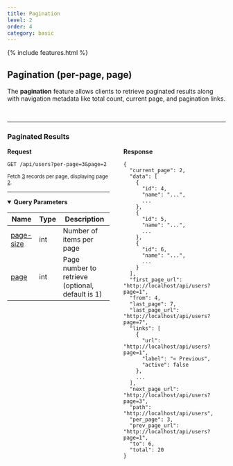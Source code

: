 ```yaml
---
title: Pagination
level: 2
order: 4
category: basic
---
```


{% include features.html %}

## Pagination (per-page, page)

The **pagination** feature allows clients to retrieve paginated results along with navigation metadata like total count, current page, and pagination links.

<br>

---

### Paginated Results

<div style="display: flex; gap: 2rem; align-items: flex-start;" class="req-res">

<div style="flex: 1;" class="highlight">
<strong>Request</strong>

<pre class="highlight"><code>GET /api/users?per-page=3&page=2</code></pre>

<sup>Fetch <ins>3</ins> records per page, displaying page <ins>2</ins>.</sup>

---

<details open class="sup">
<summary><strong>Query Parameters</strong></summary>

| Name                 | Type | Description                                      |
|----------------------|------|--------------------------------------------------|
| <ins>page-size</ins> | int  | Number of items per page                         |
| <ins>page</ins>      | int  | Page number to retrieve (optional, default is 1) |
</details>

</div>

<div style="flex: 1;">
<strong>Response</strong>

<pre><code>{
  "current_page": 2,
  "data": [
    {
      "id": 4,
      "name": "...",
      ...
    },
    {
      "id": 5,
      "name": "...",
      ...
    },
    {
      "id": 6,
      "name": "...",
      ...
    }
  ],
  "first_page_url": "http://localhost/api/users?page=1",
  "from": 4,
  "last_page": 7,
  "last_page_url": "http://localhost/api/users?page=7",
  "links": [
    {
      "url": "http://localhost/api/users?page=1",
      "label": "&laquo; Previous",
      "active": false
    },
    ...
  ],
  "next_page_url": "http://localhost/api/users?page=3",
  "path": "http://localhost/api/users",
  "per_page": 3,
  "prev_page_url": "http://localhost/api/users?page=1",
  "to": 6,
  "total": 20
}
</code></pre>
</div>

</div>

<br>
